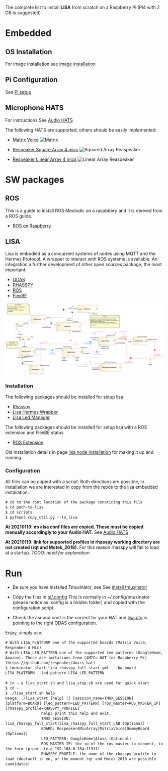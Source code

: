 
The complete list to install **LISA** from scratch on a Raspberry Pi (Pi4 with 2 GB is suggested)

# Embedded

## OS Installation

For image installation see [image installation](https://github.com/lawrence-iviani/lisa/blob/main/docs/embedded/image.md)

## Pi Configuration

See [Pi setup](https://github.com/lawrence-iviani/lisa/blob/main/docs/embedded/pi.md) 

## Microphone HATS

For instructions See [Audio HATS](https://github.com/lawrence-iviani/lisa/blob/main/docs/embedded/audio_hat.md) 

The following HATS are supported, others should be easily implemented:

* [Matrix Voice](https://matrix-io.github.io/matrix-documentation/matrix-voice/overview/)
![Matrix](https://matrix-io.github.io/matrix-documentation/matrix-voice/img/m-2.png)

* [Respeaker Square Array 4 mics](https://wiki.seeedstudio.com/ReSpeaker_4_Mic_Array_for_Raspberry_Pi/)
![Squared Array Reaspeaker](https://files.seeedstudio.com/wiki/ReSpeaker-4-Mic-Array-for-Raspberry-Pi/img/overview.jpg)

* [Respeaker Linear Array 4 mics](https://wiki.seeedstudio.com/ReSpeaker_4-Mic_Linear_Array_Kit_for_Raspberry_Pi/)
![Linear Array Reaspeaker](https://files.seeedstudio.com/wiki/ReSpeaker_4-Mics_Linear_Array_Kit/img/main_wiki.jpg)




# SW packages

## ROS

This is a guide to install ROS Meolodic on a raspbbery and it is derived from a ROS guide.
* [ROS on Raspberry](https://github.com/lawrence-iviani/lisa/blob/main/docs/lisa/ros_pi.md)



## LISA 

Lisa is embodied as a concurrent systems of nodes using MQTT and the Hermes Protocol. A wrapper to interact with ROS systems is available.
An integration a further development of other open sources package, the most important:

* [ODAS](https://github.com/introlab/odas/wiki)
* [RHASSPY](https://rhasspy.readthedocs.io/en/latest/)
* [ROS](https://www.ros.org/)
* [FlexBE](http://wiki.ros.org/flexbe)


![LISA SW subsytem](https://github.com/lawrence-iviani/lisa/blob/main/img/SYSML%20SW%20Block.png)

### Installation

The following packages should be installed for setup lisa

* [Rhasspy](https://github.com/lawrence-iviani/lisa/blob/main/docs/lisa/rhasspy_installation.md)
* [Lisa Hermes Wrapper](https://github.com/lawrence-iviani/lisa/blob/main/docs/lisa/lisa.md)
* [Lisa Led Manager](https://github.com/lawrence-iviani/rhasspy-lisa-led-manager)


The following packages should be installed for setup lisa with a ROS extension and FlexBE status
* [ROS Extension](https://github.com/lawrence-iviani/lisa/blob/main/docs/lisa/ros_extension.md)

Old installation details in page [lisa node installation](https://github.com/lawrence-iviani/lisa/blob/main/docs/lisa/old_nodes_installation.md) for making it up and running.

### Configuration

All files can be copied with a script. Both directions are possible, in installation we are interested in copy from the repos to the lisa embedded installation.

```batch
# cd to the root location of the package conatining this file
$ cd path-to-lisa
$ cd scripts
$ python3 copy_util.py --to_lisa 
```

**At 20210119: no alsa conf files are copied. These must be copied manually accordingly to your Audio HAT.**
See [Audio HATS](https://github.com/lawrence-iviani/lisa/blob/main/docs/embedded/audio_hat.md) 


**At 20210119: link for supported profiles in rhasspy working directory are not created (rqt and Motek_2018).** For this reason rhasspy will fail to load at a startup. 
_TODO: need for explanation_

# Run

* Be sure you have installed Tmuxinator, see See [install tmuxinator](https://github.com/lawrence-iviani/lisa/blob/main/embedded/install.md#tmuxinator)

* Copy the files in [pi/.config](https://github.com/lawrence-iviani/lisa/tree/main/configuration/all/home/pi/config)
This is normally in ~/.config/tmuxinator (please notice as .config is a hidden folder) and copied with the configuration script.

* Check the asound.conf is the correct for your HAT and  [lisa.cfg](https://github.com/lawrence-iviani/rhasspy-lisa-odas-hermes/blob/master/rhasspy_lisa_odas_hermes/config/lisa.cfg) is pointing to the right ODAS configuration.

Enjoy, simply use:

```batch
# With LISA_PLATFORM one of the supported boards (Matrix Voice, Respeaker 4 Mic)
# With LISA_LED_PATTERN one of the supported led patterns (GoogleHome, Amazon). These are imitations from [4MICs HAT for Raspberry Pi](https://github.com/respeaker/4mics_hat)
$ tmuxinator start lisa_rhasspy_full_start.yml  --hw-board LISA_PLATFORM --led-pattern LISA_LED_PATTERN

# in ~ a lisa_start.sh and lisa_stop.sh are used for quick start
$ cd ~
$ ./lisa_start.sh help
Usage: ./lisa_start [help] || [session_name=TMUX_SESSION] [platform=BOARD] [led_pattern=LED_PATTERN] [ros_master=ROS_MASTER_IP]  [rhasspy_profile=RHASSPY_PROFILE]
                help: print this help and exit.
                TMUX_SESSION: lisa_rhasspy_full_start|lisa_rhasspy_full_start_LAB (Optional)
                BOARD: Respeaker4MicArray|MatrixVoice|DummyBoard (Optional)
                LED_PATTERN: GoogleHome|Alexa (Optional)
                ROS_MASTER_IP: the ip of the ros master to connect, in the form ip:port (e.g 192.168.0.104:11311)
                RHASSPY_PROFILE: the name of the rhasspy profile to load (deafault is en, at the moment rqt and Motek_2018 are possible candidates)


```




